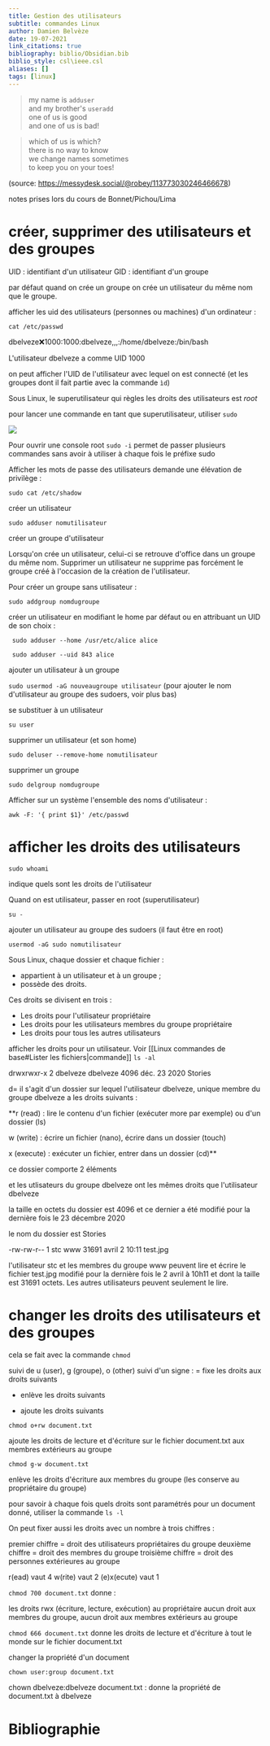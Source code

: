 ```yaml
---
title: Gestion des utilisateurs
subtitle: commandes Linux
author: Damien Belvèze
date: 19-07-2021
link_citations: true
bibliography: biblio/Obsidian.bib
biblio_style: csl\ieee.csl
aliases: []
tags: [linux]
---
```

> my name is `adduser`  
 and my brother's `useradd`  
 one of us is good  
 and one of us is bad!

>which of us is which?  
 there is no way to know  
 we change names sometimes  
 to keep you on your toes!

(source:
https://messydesk.social/@robey/113773030246466678)

notes prises lors du cours de Bonnet/Pichou/Lima 


# créer, supprimer des utilisateurs et des groupes

UID : identifiant d'un utilisateur
GID : identifiant d'un groupe

par défaut quand on crée un groupe on crée un utilisateur du même nom que le groupe. 

afficher les uid des utilisateurs (personnes ou machines) d'un ordinateur : 

`cat /etc/passwd`

dbelveze:x:1000:1000:dbelveze,,,:/home/dbelveze:/bin/bash

L'utilisateur dbelveze a comme UID 1000

on peut afficher l'UID de l'utilisateur avec lequel on est connecté (et les groupes dont il fait partie avec la commande `ìd`)

Sous Linux, le superutilisateur qui règles les droits des utilisateurs est *root*

pour lancer une commande en tant que superutilisateur, utiliser `sudo`

![](sudoer.jpg)

Pour ouvrir une console root  `sudo -i` permet de passer plusieurs commandes sans avoir à utiliser à chaque fois le préfixe sudo

Afficher les mots de passe des utilisateurs demande une élévation de privilège : 

`sudo cat /etc/shadow`

créer un utilisateur

`sudo adduser nomutilisateur`

créer un groupe d'utilisateur

Lorsqu'on crée un utilisateur, celui-ci se retrouve d'office dans un groupe du même nom. Supprimer un utilisateur ne supprime pas forcément le groupe créé à l'occasion de la création de l'utilisateur. 

Pour créer un groupe sans utilisateur : 

`sudo addgroup nomdugroupe`

créer un utilisateur en modifiant le home par défaut ou en attribuant un UID de son choix : 

` sudo adduser --home /usr/etc/alice alice`

` sudo adduser --uid 843 alice`

ajouter un utilisateur à un groupe

`sudo usermod -aG nouveaugroupe utilisateur`
(pour ajouter le nom d'utilisateur au groupe des sudoers, voir plus bas)

se substituer à un utilisateur

`su user`

supprimer un utilisateur (et son home)

`sudo deluser --remove-home nomutilisateur`

supprimer un groupe

`sudo delgroup nomdugroupe`

Afficher sur un système l'ensemble des noms d'utilisateur : 

```shell
awk -F: '{ print $1}' /etc/passwd
```

# afficher les droits des utilisateurs

```shell
sudo whoami
```
indique quels sont les droits de l'utilisateur

Quand on est utilisateur, passer en root (superutilisateur)

```shell
su -
```

ajouter un utilisateur au groupe des sudoers
(il faut être en root)

```shell
usermod -aG sudo nomutilisateur
```


Sous Linux, chaque dossier et chaque fichier :

- appartient à un utilisateur et à un groupe ;
- possède des droits. 

Ces droits se divisent en trois :

-  Les droits pour l'utilisateur propriétaire
- Les droits pour les utilisateurs membres du groupe propriétaire
- Les droits pour tous les autres utilisateurs


afficher les droits pour un utilisateur. Voir [[Linux commandes de base#Lister les fichiers|commande]] `ls -al`

drwxrwxr-x 2 dbelveze dbelveze 4096 déc.  23  2020 Stories

d= il s'agit d'un dossier
sur lequel l'utilisateur dbelveze, unique membre du groupe dbelveze a les droits suivants : 


**r (read) : lire le contenu d'un fichier (exécuter more par exemple) ou d'un dossier (ls)

w (write) : écrire un fichier (nano), écrire dans un dossier (touch)

x (execute) : exécuter un fichier, entrer dans un dossier (cd)**


ce dossier comporte 2 éléments

et les utlisateurs du groupe dbelveze ont les mêmes droits que l'utilisateur dbelveze

la taille en octets du dossier est 4096 et ce dernier a été modifié pour la dernière fois le 23 décembre 2020

le nom du dossier est Stories

-rw-rw-r-- 1 stc   www   31691 avril  2 10:11 test.jpg

l'utilisateur stc et les membres du groupe www peuvent lire et écrire le fichier test.jpg modifié pour la dernière fois le 2 avril à 10h11 et dont la taille est 31691 octets. Les autres utilisateurs peuvent seulement le lire.


# changer les droits des utilisateurs et des groupes

cela se fait avec la commande `chmod`

suivi de u (user), g (groupe), o (other)
suivi d'un signe : 
= fixe les droits aux droits suivants
- enlève les droits suivants
+ ajoute les droits suivants

`chmod o+rw document.txt`

ajoute les droits de lecture et d'écriture sur le fichier document.txt aux membres extérieurs au groupe

`chmod g-w document.txt`

enlève les droits d'écriture aux membres du groupe (les conserve au propriétaire du groupe)

pour savoir à chaque fois quels droits sont paramétrés pour un document donné, utiliser la commande `ls -l`

On peut fixer aussi les droits avec un nombre à trois chiffres :

premier chiffre = droit des utilisateurs propriétaires du groupe
deuxième chiffre = droit des membres du groupe
troisième chiffre = droit des personnes extérieures au groupe

r(ead) vaut 4
w(rite) vaut 2
(e)x(ecute) vaut 1

`chmod 700 document.txt` donne : 

les droits rwx (écriture, lecture, exécution) au propriétaire
aucun droit aux membres du groupe, aucun droit aux membres extérieurs au groupe

`chmod 666 document.txt` donne les droits de lecture et d'écriture à tout le monde sur le fichier document.txt

changer la propriété d'un document

`chown user:group document.txt`

chown dbelveze:dbelveze document.txt : donne la propriété de document.txt à dbelveze








# Bibliographie
